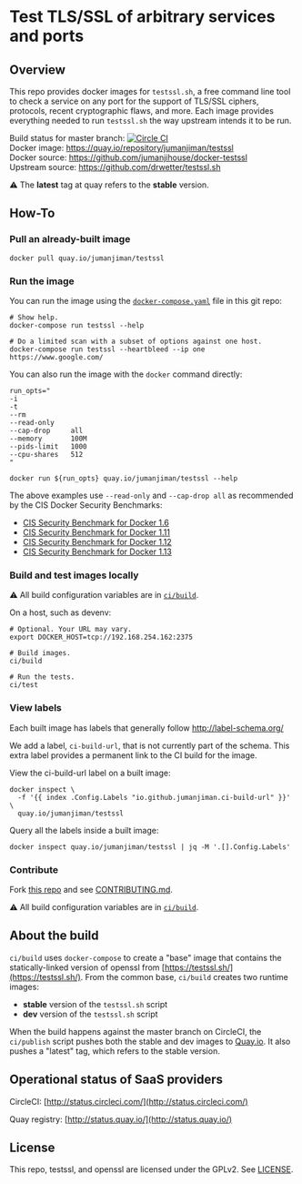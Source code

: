 Test TLS/SSL of arbitrary services and ports
============================================

Overview
--------

This repo provides docker images for `testssl.sh`,
a free command line tool to check a service
on any port for the support of TLS/SSL ciphers,
protocols, recent cryptographic flaws, and more.
Each image provides everything needed to run
`testssl.sh` the way upstream intends it to be run.

Build status for master branch: [![Circle CI](https://circleci.com/gh/jumanjihouse/docker-testssl/tree/master.svg?style=svg&circle-token=21344117bb3bc61b8096a1a1b76514ab7b8a3f85)](https://circleci.com/gh/jumanjihouse/docker-testssl/tree/master)<br/>
Docker image: https://quay.io/repository/jumanjiman/testssl<br/>
Docker source: https://github.com/jumanjihouse/docker-testssl<br/>
Upstream source: https://github.com/drwetter/testssl.sh<br/>

:warning: The **latest** tag at quay refers to the **stable** version.


How-To
------

### Pull an already-built image

    docker pull quay.io/jumanjiman/testssl


### Run the image

You can run the image using the [`docker-compose.yaml`](docker-compose.yaml)
file in this git repo:

    # Show help.
    docker-compose run testssl --help

    # Do a limited scan with a subset of options against one host.
    docker-compose run testssl --heartbleed --ip one https://www.google.com/


You can also run the image with the `docker` command directly:

    run_opts="
    -i
    -t
    --rm
    --read-only
    --cap-drop     all
    --memory       100M
    --pids-limit   1000
    --cpu-shares   512
    "

    docker run ${run_opts} quay.io/jumanjiman/testssl --help

The above examples use `--read-only` and `--cap-drop all` as recommended by the
CIS Docker Security Benchmarks:

* [CIS Security Benchmark for Docker 1.6](https://benchmarks.cisecurity.org/tools2/docker/CIS_Docker_1.6_Benchmark_v1.0.0.pdf)
* [CIS Security Benchmark for Docker 1.11](https://benchmarks.cisecurity.org/tools2/docker/CIS_Docker_1.11.0_Benchmark_v1.0.0.pdf)
* [CIS Security Benchmark for Docker 1.12](https://benchmarks.cisecurity.org/tools2/docker/CIS_Docker_1.12.0_Benchmark_v1.0.0.pdf)
* [CIS Security Benchmark for Docker 1.13](https://benchmarks.cisecurity.org/tools2/docker/CIS_Docker_1.13.0_Benchmark_v1.0.0.pdf)


### Build and test images locally

:warning: All build configuration variables are in [`ci/build`](ci/build).

On a host, such as devenv:

    # Optional. Your URL may vary.
    export DOCKER_HOST=tcp://192.168.254.162:2375

    # Build images.
    ci/build

    # Run the tests.
    ci/test


### View labels

Each built image has labels that generally follow http://label-schema.org/

We add a label, `ci-build-url`, that is not currently part of the schema.
This extra label provides a permanent link to the CI build for the image.

View the ci-build-url label on a built image:

    docker inspect \
      -f '{{ index .Config.Labels "io.github.jumanjiman.ci-build-url" }}' \
      quay.io/jumanjiman/testssl

Query all the labels inside a built image:

    docker inspect quay.io/jumanjiman/testssl | jq -M '.[].Config.Labels'


### Contribute

Fork [this repo](https://github.com/jumanjihouse/docker-testssl)
and see [CONTRIBUTING.md](CONTRIBUTING.md).

:warning: All build configuration variables are in [`ci/build`](ci/build).


About the build
---------------

`ci/build` uses `docker-compose` to create a "base" image
that contains the statically-linked version of openssl from
[https://testssl.sh/](https://testssl.sh/).
From the common base, `ci/build` creates two runtime images:

* **stable** version of the `testssl.sh` script
* **dev** version of the `testssl.sh` script

When the build happens against the master branch on CircleCI,
the `ci/publish` script pushes both the stable and dev images to
[Quay.io](https://quay.io/repository/jumanjiman/testssl?tab=tags).
It also pushes a "latest" tag, which refers to the stable version.


Operational status of SaaS providers
------------------------------------

CircleCI: [http://status.circleci.com/](http://status.circleci.com/)

Quay registry: [http://status.quay.io/](http://status.quay.io/)


License
-------

This repo, testssl, and openssl are licensed under the GPLv2.
See [LICENSE](LICENSE).
